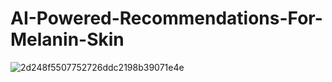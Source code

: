 # AI-Powered-Recommendations-For-Melanin-Skin

![2d248f5507752726ddc2198b39071e4e](https://github.com/user-attachments/assets/9c7a2247-b758-4aee-8bc7-50fa0bf76f2d)
